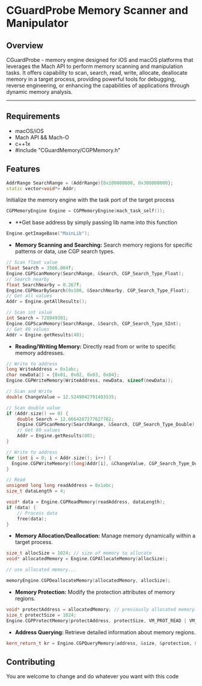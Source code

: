 # CGuardProbe Memory Scanner and Manipulator

## Overview

CGuardProbe - memory engine designed for iOS and macOS platforms that leverages the Mach API to perform memory scanning and manipulation tasks. It offers capability to scan, search, read, write, allocate, deallocate memory in a target process, providing powerful tools for debugging, reverse engineering, or enhancing the capabilities of applications through dynamic memory analysis.


---
## Requirements

- macOS/iOS
- Mach API && Mach-O
- c++1x
- #include "CGuardMemory/CGPMemory.h"

## Features
```cpp
AddrRange SearchRange = (AddrRange){0x100000000, 0x300000000};
static vector<void*> Addr;
```
Initialize the memory engine with the task port of the target process
```cpp
CGPMemoryEngine Engine = CGPMemoryEngine(mach_task_self());
```
- **Get base address by simply passing lib name into this function
```cpp
Engine.getImageBase("MainLib"); 
```
- **Memory Scanning and Searching:** Search memory regions for specific patterns or data, use CGP search types.
```cpp
// Scan float value
float Search = 3566.004f;
Engine.CGPScanMemory(SearchRange, &Search, CGP_Search_Type_Float);
// Search nearby
float SearchNearby = 0.267f;
Engine.CGPNearBySearch(0x100, &SearchNearby, CGP_Search_Type_Float);
// Get all values
Addr = Engine.getAllResults();

// Scan int value
int Search = 728949301;
Engine.CGPScanMemory(SearchRange, &Search, CGP_Search_Type_SInt);
// Get 40 values
Addr = Engine.getResults(40);
```
- **Reading/Writing Memory:** Directly read from or write to specific memory addresses.
```cpp
// Write to address
long WriteAddress = 0x1abc;
char newData[] = {0x01, 0x02, 0x03, 0x04}; 
Engine.CGPWriteMemory(WriteAddress, newData, sizeof(newData));

// Scan and Write
double ChangeValue = 12.5249042791403535;

// Scan double value
if (Addr.size() == 0) {
    double Search = 12.6664287277627762;
    Engine.CGPScanMemory(SearchRange, &Search, CGP_Search_Type_Double);
    // Get 80 values
    Addr = Engine.getResults(80);
}

// Write to address
for (int i = 0; i < Addr.size(); i++) {
  Engine.CGPWriteMemory((long)Addr[i], &ChangeValue, CGP_Search_Type_Double);
}

// Read
unsigned long long readAddress = 0x1abc;
size_t dataLength = 4;

void* data = Engine.CGPReadMemory(readAddress, dataLength);
if (data) {
    // Process data
    free(data);
}

```
- **Memory Allocation/Deallocation:** Manage memory dynamically within a target process.
```cpp
size_t allocSize = 1024; // size of memory to allocate
void* allocatedMemory = Engine.CGPAllocateMemory(allocSize);

// use allocated memory...

memoryEngine.CGPDeallocateMemory(allocatedMemory, allocSize);
```

- **Memory Protection:** Modify the protection attributes of memory regions.
```cpp
void* protectAddress = allocatedMemory; // previously allocated memory
size_t protectSize = 1024;
Engine.CGPProtectMemory(protectAddress, protectSize, VM_PROT_READ | VM_PROT_WRITE);
```
- **Address Querying:** Retrieve detailed information about memory regions.
```cpp
kern_return_t kr = Engine.CGPQueryMemory(address, &size, &protection, &inheritance);
```

## Contributing

You are welcome to change and do whatever you want with this code
